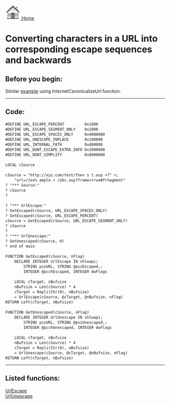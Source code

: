 [<img src="../images/home.png"> Home ](https://github.com/VFPX/Win32API)  

# Converting characters in a URL into corresponding escape sequences and backwards

## Before you begin:
Similar [example](sample_616.md) using InternetCanonicalizeUrl function.  
  
***  


## Code:
```foxpro  
#DEFINE URL_ESCAPE_PERCENT         0x1000
#DEFINE URL_ESCAPE_SEGMENT_ONLY    0x2000
#DEFINE URL_ESCAPE_SPACES_ONLY     0x4000000
#DEFINE URL_UNESCAPE_INPLACE       0x100000
#DEFINE URL_INTERNAL_PATH          0x800000
#DEFINE URL_DONT_ESCAPE_EXTRA_INFO 0x2000000
#DEFINE URL_DONT_SIMPLIFY          0x8000000

LOCAL cSource

cSource = "http://xyz.com/test/t%e< s t.asp >?" +;
	"url=/{ex% ample < /abc.asp?frame=true#fr%agment"
? "*** Source:"
? cSource
?

? "*** UrlEscape:"
? GetEscaped(cSource, URL_ESCAPE_SPACES_ONLY)
? GetEscaped(cSource, URL_ESCAPE_PERCENT)
cSource = GetEscaped(cSource, URL_ESCAPE_SEGMENT_ONLY)
? cSource
?
? "*** UrlUnescape:"
? GetUnescaped(cSource, 0)
* end of main

FUNCTION GetEscaped(cSource, nFlag)
	DECLARE INTEGER UrlEscape IN shlwapi;
		STRING pszURL, STRING @pszEscaped,;
		INTEGER @pcchEscaped, INTEGER dwFlags

	LOCAL cTarget, nBufsize
	nBufsize = Len(cSource) * 4
	cTarget = Repli(Chr(0), nBufsize)
	= UrlEscape(cSource, @cTarget, @nBufsize, nFlag)
RETURN Left(cTarget, nBufsize)

FUNCTION GetUnescaped(cSource, nFlag)
	DECLARE INTEGER UrlUnescape IN shlwapi;
		STRING pszURL, STRING @pszUnescaped,;
		INTEGER @pcchUnescaped, INTEGER dwFlags

	LOCAL cTarget, nBufsize
	nBufsize = Len(cSource) * 4
	cTarget = Repli(Chr(0), nBufsize)
	= UrlUnescape(cSource, @cTarget, @nBufsize, nFlag)
RETURN Left(cTarget, nBufsize)  
```  
***  


## Listed functions:
[UrlEscape](../libraries/shlwapi/UrlEscape.md)  
[UrlUnescape](../libraries/shlwapi/UrlUnescape.md)  
